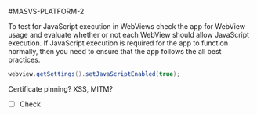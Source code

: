 #MASVS-PLATFORM-2 

To test for JavaScript execution in WebViews check the app for WebView usage and evaluate whether or not each WebView should allow JavaScript execution. If JavaScript execution is required for the app to function normally, then you need to ensure that the app follows the all best practices.

```java
webview.getSettings().setJavaScriptEnabled(true);
```

Certificate pinning? XSS, MITM?

- [ ] Check